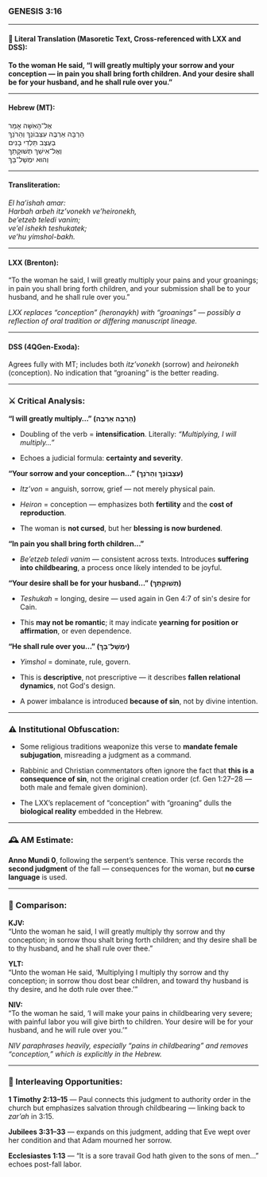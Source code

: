 ### **GENESIS 3:16**

---

#### 📜 Literal Translation (Masoretic Text, Cross-referenced with LXX and DSS):

**To the woman He said, “I will greatly multiply your sorrow and your conception — in pain you shall bring forth children. And your desire shall be for your husband, and he shall rule over you.”**

---

#### Hebrew (MT):

אֶל־הָאִשָּׁה אָמַר  
הַרְבָּה אַרְבֶּה עִצְּבוֹנֵךְ וְהֵרֹנֵךְ  
בְּעֶצֶב תֵּלְדִי בָנִים  
וְאֶל־אִישֵׁךְ תְּשׁוּקָתֵךְ  
וְהוּא יִמְשָׁל־בָּךְ

---

#### Transliteration:

_El ha’ishah amar:  
Harbah arbeh itz’vonekh ve’heironekh,  
be’etzeb teledi vanim;  
ve’el ishekh teshukatek;  
ve’hu yimshol-bakh._

---

#### LXX (Brenton):

“To the woman he said, I will greatly multiply your pains and your groanings; in pain you shall bring forth children, and your submission shall be to your husband, and he shall rule over you.”

_LXX replaces “conception” (_heronaykh_) with “groanings” — possibly a reflection of oral tradition or differing manuscript lineage._

---

#### DSS (4QGen-Exoda):

Agrees fully with MT; includes both _itz’vonekh_ (sorrow) and _heironekh_ (conception). No indication that “groaning” is the better reading.

---

### ⚔️ Critical Analysis:

**“I will greatly multiply…” (הַרְבָּה אַרְבֶּה)**

- Doubling of the verb = **intensification**. Literally: _“Multiplying, I will multiply…”_
    
- Echoes a judicial formula: **certainty and severity**.
    

**“Your sorrow and your conception…” (עִצְּבוֹנֵךְ וְהֵרֹנֵךְ)**

- _Itz’von_ = anguish, sorrow, grief — not merely physical pain.
    
- _Heiron_ = conception — emphasizes both **fertility** and the **cost of reproduction**.
    
- The woman is **not cursed**, but her **blessing is now burdened**.
    

**“In pain you shall bring forth children…”**

- _Be’etzeb teledi vanim_ — consistent across texts. Introduces **suffering into childbearing**, a process once likely intended to be joyful.
    

**“Your desire shall be for your husband…” (תְּשׁוּקָתֵךְ)**

- _Teshukah_ = longing, desire — used again in Gen 4:7 of sin's desire for Cain.
    
- This **may not be romantic**; it may indicate **yearning for position or affirmation**, or even dependence.
    

**“He shall rule over you…” (יִמְשָׁל־בָּךְ)**

- _Yimshol_ = dominate, rule, govern.
    
- This is **descriptive**, not prescriptive — it describes **fallen relational dynamics**, not God's design.
    
- A power imbalance is introduced **because of sin**, not by divine intention.
    

---

### ⚠️ Institutional Obfuscation:

- Some religious traditions weaponize this verse to **mandate female subjugation**, misreading a judgment as a command.
    
- Rabbinic and Christian commentators often ignore the fact that **this is a consequence of sin**, not the original creation order (cf. Gen 1:27–28 — both male and female given dominion).
    
- The LXX’s replacement of “conception” with “groaning” dulls the **biological reality** embedded in the Hebrew.
    

---

### 🕰️ AM Estimate:

**Anno Mundi 0**, following the serpent’s sentence. This verse records the **second judgment** of the fall — consequences for the woman, but **no curse language** is used.

---

### 📖 Comparison:

**KJV:**  
“Unto the woman he said, I will greatly multiply thy sorrow and thy conception; in sorrow thou shalt bring forth children; and thy desire shall be to thy husband, and he shall rule over thee.”

**YLT:**  
“Unto the woman He said, ‘Multiplying I multiply thy sorrow and thy conception; in sorrow thou dost bear children, and toward thy husband is thy desire, and he doth rule over thee.’”

**NIV:**  
“To the woman he said, ‘I will make your pains in childbearing very severe; with painful labor you will give birth to children. Your desire will be for your husband, and he will rule over you.’”

_NIV paraphrases heavily, especially “pains in childbearing” and removes “conception,” which is explicitly in the Hebrew._

---

### 🔗 Interleaving Opportunities:

**1 Timothy 2:13–15** — Paul connects this judgment to authority order in the church but emphasizes salvation through childbearing — linking back to _zar’ah_ in 3:15.

**Jubilees 3:31–33** — expands on this judgment, adding that Eve wept over her condition and that Adam mourned her sorrow.

**Ecclesiastes 1:13** — “It is a sore travail God hath given to the sons of men…” echoes post-fall labor.